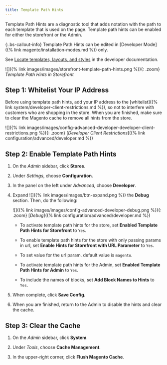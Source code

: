 ```yaml
---
title: Template Path Hints
---
```

Template Path Hints are a diagnostic tool that adds notation with the path to each template that is used on the page. Template path hints can be enabled for either the storefront or the Admin.

{:.bs-callout-info}
Template Path Hints can be edited in [Developer Mode]({% link magento/installation-modes.md %}) only.

See [Locate templates, layouts, and styles][1] in the developer documentation.

![]({% link images/images/storefront-template-path-hints.png %}){: .zoom}
_Template Path Hints in Storefront_

## Step 1: Whitelist Your IP Address

Before using template path hints, add your IP address to the [whitelist]({% link system/developer-client-restrictions.md %}), so not to interfere with customers who are shopping in the store. When you are finished, make sure to clear the Magento cache to remove all hints from the store.

![]({% link images/images/config-advanced-developer-developer-client-restrictions.png %}){: .zoom}
[_Developer Client Restrictions_]({% link configuration/advanced/developer.md %})

## Step 2: Enable Template Path Hints

1.  On the _Admin_ sidebar, click **Stores**.

1.  Under _Settings_, choose **Configuration**.

1.  In the panel on the left under _Advanced_, choose **Developer**.

1.  Expand ![]({% link images/images/btn-expand.png %}) the **Debug** section. Then, do the following:

     ![]({% link images/images/config-advanced-developer-debug.png %}){: .zoom}
     [_Debug_]({% link configuration/advanced/developer.md %})

     -  To activate template path hints for the store, set **Enabled Template Path Hints for Storefront** to `Yes`.

     -  To enable template path hints for the store with only passing params in url, set **Enable Hints for Storefront with URL Parameter** to `Yes`.

     -  To set value for the url param. default value is `magento`.

     -  To activate template path hints for the Admin, set **Enabled Template Path Hints for Admin** to `Yes`.

     -  To include the names of blocks, set **Add Block Names to Hints** to `Yes`.

1.  When complete, click **Save Config**.

1.  When you are finished, return to the Admin to disable the hints and clear the cache.

## Step 3: Clear the Cache

1.  On the _Admin_ sidebar, click **System**.

1.  Under _Tools_, choose **Cache Management**.

1.  In the upper-right corner, click **Flush Magento Cache**.

[1]: http://devdocs.magento.com/guides/v2.3/frontend-dev-guide/themes/debug-theme.html
